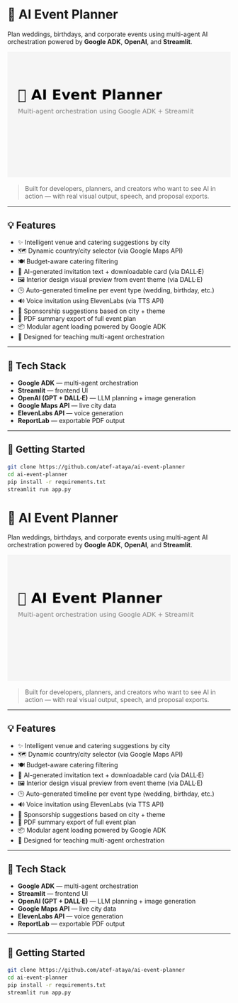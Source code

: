 # 🎉 AI Event Planner

Plan weddings, birthdays, and corporate events using multi-agent AI orchestration powered by **Google ADK**, **OpenAI**, and **Streamlit**.

![AI Planner](ai-event-planner-adk-thumbnail.png)

> Built for developers, planners, and creators who want to see AI in action — with real visual output, speech, and proposal exports.

---

## 💡 Features

- ✨ Intelligent venue and catering suggestions by city
- 🗺️ Dynamic country/city selector (via Google Maps API)
- 🍽️ Budget-aware catering filtering
- 🎨 AI-generated invitation text + downloadable card (via DALL·E)
- 🖼️ Interior design visual preview from event theme (via DALL·E)
- 🕒 Auto-generated timeline per event type (wedding, birthday, etc.)
- 🔊 Voice invitation using ElevenLabs (via TTS API)
- 🤝 Sponsorship suggestions based on city + theme
- 📄 PDF summary export of full event plan
- 📦 Modular agent loading powered by Google ADK
- 🧠 Designed for teaching multi-agent orchestration

---

## 🧪 Tech Stack

- **Google ADK** — multi-agent orchestration
- **Streamlit** — frontend UI
- **OpenAI (GPT + DALL·E)** — LLM planning + image generation
- **Google Maps API** — live city data
- **ElevenLabs API** — voice generation
- **ReportLab** — exportable PDF output

---

## 🚀 Getting Started

```bash
git clone https://github.com/atef-ataya/ai-event-planner
cd ai-event-planner
pip install -r requirements.txt
streamlit run app.py
```
# 🎉 AI Event Planner

Plan weddings, birthdays, and corporate events using multi-agent AI orchestration powered by **Google ADK**, **OpenAI**, and **Streamlit**.

![AI Planner](ai-event-planner-adk-thumbnail.png)

> Built for developers, planners, and creators who want to see AI in action — with real visual output, speech, and proposal exports.

---

## 💡 Features

- ✨ Intelligent venue and catering suggestions by city
- 🗺️ Dynamic country/city selector (via Google Maps API)
- 🍽️ Budget-aware catering filtering
- 🎨 AI-generated invitation text + downloadable card (via DALL·E)
- 🖼️ Interior design visual preview from event theme (via DALL·E)
- 🕒 Auto-generated timeline per event type (wedding, birthday, etc.)
- 🔊 Voice invitation using ElevenLabs (via TTS API)
- 🤝 Sponsorship suggestions based on city + theme
- 📄 PDF summary export of full event plan
- 📦 Modular agent loading powered by Google ADK
- 🧠 Designed for teaching multi-agent orchestration

---

## 🧪 Tech Stack

- **Google ADK** — multi-agent orchestration
- **Streamlit** — frontend UI
- **OpenAI (GPT + DALL·E)** — LLM planning + image generation
- **Google Maps API** — live city data
- **ElevenLabs API** — voice generation
- **ReportLab** — exportable PDF output

---

## 🚀 Getting Started

```bash
git clone https://github.com/atef-ataya/ai-event-planner
cd ai-event-planner
pip install -r requirements.txt
streamlit run app.py
```